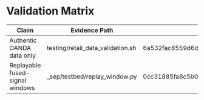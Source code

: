 # Validation Matrix

| Claim | Evidence Path | SHA256 |
| --- | --- | --- |
| Authentic OANDA data only | testing/retail_data_validation.sh | 6a532fac8559d6dc9ce68051066ff3a44997e035cbb91a960826e2434201974a |
| Replayable fused-signal windows | _sep/testbed/replay_window.py | 0cc31885fa8c5b0ab4ef6fda08644974e254b2f1aef29d1e60ac994be64b818b |
